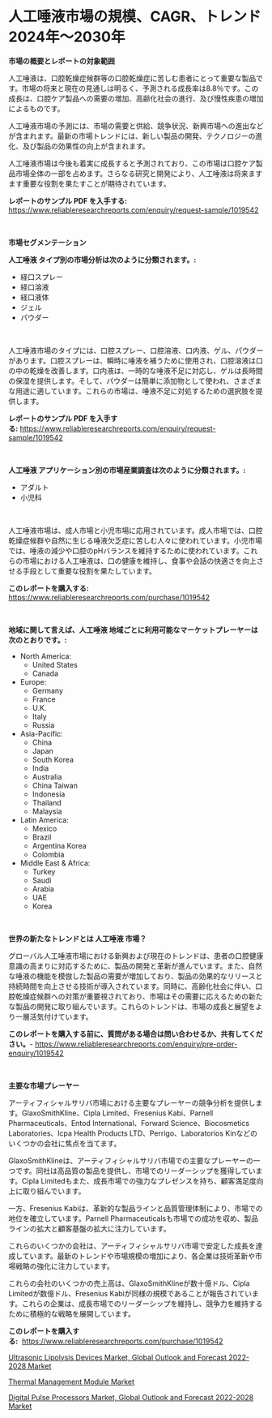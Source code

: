 <p><h1>人工唾液市場の規模、CAGR、トレンド 2024年〜2030年</h1></p><p><strong>市場の概要とレポートの対象範囲</strong></p>
<p><p>人工唾液は、口腔乾燥症候群等の口腔乾燥症に苦しむ患者にとって重要な製品です。市場の将来と現在の見通しは明るく、予測される成長率は8.8％です。この成長は、口腔ケア製品への需要の増加、高齢化社会の進行、及び慢性疾患の増加によるものです。</p><p>人工唾液市場の予測には、市場の需要と供給、競争状況、新興市場への進出などが含まれます。最新の市場トレンドには、新しい製品の開発、テクノロジーの進化、及び製品の効果性の向上が含まれます。</p><p>人工唾液市場は今後も着実に成長すると予測されており、この市場は口腔ケア製品市場全体の一部を占めます。さらなる研究と開発により、人工唾液は将来ますます重要な役割を果たすことが期待されています。</p></p>
<p><strong>レポートのサンプル PDF を入手する:</strong> <a href="https://www.reliableresearchreports.com/enquiry/request-sample/1019542">https://www.reliableresearchreports.com/enquiry/request-sample/1019542</a></p>
<p>&nbsp;</p>
<p><strong>市場セグメンテーション</strong></p>
<p><strong>人工唾液 タイプ別の市場分析は次のように分類されます。:</strong></p>
<p><ul><li>経口スプレー</li><li>経口溶液</li><li>経口液体</li><li>ジェル</li><li>パウダー</li></ul></p>
<p>&nbsp;</p>
<p><p>人工唾液市場のタイプには、口腔スプレー、口腔溶液、口内液、ゲル、パウダーがあります。口腔スプレーは、瞬時に唾液を補うために使用され、口腔溶液は口の中の乾燥を改善します。口内液は、一時的な唾液不足に対応し、ゲルは長時間の保湿を提供します。そして、パウダーは簡単に添加物として使われ、さまざまな用途に適しています。これらの市場は、唾液不足に対処するための選択肢を提供します。</p></p>
<p><strong>レポートのサンプル PDF を入手する:</strong>&nbsp;<a href="https://www.reliableresearchreports.com/enquiry/request-sample/1019542">https://www.reliableresearchreports.com/enquiry/request-sample/1019542</a></p>
<p>&nbsp;</p>
<p><strong> 人工唾液 アプリケーション別の市場産業調査は次のように分類されます。:</strong></p>
<p><ul><li>アダルト</li><li>小児科</li></ul></p>
<p>&nbsp;</p>
<p><p>人工唾液市場は、成人市場と小児市場に応用されています。成人市場では、口腔乾燥症候群や自然に生じる唾液欠乏症に苦しむ人々に使われています。小児市場では、唾液の減少や口腔のpHバランスを維持するために使われています。これらの市場における人工唾液は、口の健康を維持し、食事や会話の快適さを向上させる手段として重要な役割を果たしています。</p></p>
<p><strong>このレポートを購入する:</strong>&nbsp; <a href="https://www.reliableresearchreports.com/purchase/1019542">https://www.reliableresearchreports.com/purchase/1019542</a></p>
<p>&nbsp;</p>
<p><strong>地域に関して言えば、人工唾液 地域ごとに利用可能なマーケットプレーヤーは次のとおりです。:</strong></p>
<p><ul>
    <li>
        North America:
        <ul>
            <li>United States</li>
            <li>Canada</li>
        </ul>
    </li>
    <li>
        Europe:
        <ul>
            <li>Germany</li>
            <li>France</li>
            <li>U.K.</li>
            <li>Italy</li>
            <li>Russia</li>
        </ul>
    </li>
    <li>
        Asia-Pacific:
        <ul>
            <li>China</li>
            <li>Japan</li>
            <li>South Korea</li>
            <li>India</li>
            <li>Australia</li>
            <li>China Taiwan</li>
            <li>Indonesia</li>
            <li>Thailand</li>
            <li>Malaysia</li>
        </ul>
    </li>
    <li>
        Latin America:
        <ul>
            <li>Mexico</li>
            <li>Brazil</li>
            <li>Argentina Korea</li>
            <li>Colombia</li>
        </ul>
    </li>
    <li>
        Middle East & Africa:
        <ul>
            <li>Turkey</li>
            <li>Saudi</li>
            <li>Arabia</li>
            <li>UAE</li>
            <li>Korea</li>
        </ul>
    </li>
    </ul></p>
<p>&nbsp;</p>
<p><strong>世界の新たなトレンドとは 人工唾液 市場？</strong></p>
<p><p>グローバル人工唾液市場における新興および現在のトレンドは、患者の口腔健康意識の高まりに対応するために、製品の開発と革新が進んでいます。また、自然な唾液の機能を模倣した製品の需要が増加しており、製品の効果的なリリースと持続時間を向上させる技術が導入されています。同時に、高齢化社会に伴い、口腔乾燥症候群への対策が重要視されており、市場はその需要に応えるための新たな製品の開発に取り組んでいます。これらのトレンドは、市場の成長と展望をより一層活気付けています。</p></p>
<p><strong>このレポートを購入する前に、質問がある場合は問い合わせるか、共有してください。</strong>- <a href="https://www.reliableresearchreports.com/enquiry/pre-order-enquiry/1019542">https://www.reliableresearchreports.com/enquiry/pre-order-enquiry/1019542</a></p>
<p>&nbsp;</p>
<p><strong>主要な市場プレーヤー</strong></p>
<p><p>アーティフィシャルサリバ市場における主要なプレーヤーの競争分析を提供します。GlaxoSmithKline、Cipla Limited、Fresenius Kabi、Parnell Pharmaceuticals、Entod International、Forward Science、Biocosmetics Laboratories、Icpa Health Products LTD、Perrigo、Laboratorios Kinなどのいくつかの会社に焦点を当てます。</p><p>GlaxoSmithKlineは、アーティフィシャルサリバ市場での主要なプレーヤーの一つです。同社は高品質の製品を提供し、市場でのリーダーシップを獲得しています。Cipla Limitedもまた、成長市場での強力なプレゼンスを持ち、顧客満足度向上に取り組んでいます。</p><p>一方、Fresenius Kabiは、革新的な製品ラインと品質管理体制により、市場での地位を確立しています。Parnell Pharmaceuticalsも市場での成功を収め、製品ラインの拡大と顧客基盤の拡大に注力しています。</p><p>これらのいくつかの会社は、アーティフィシャルサリバ市場で安定した成長を達成しています。最新のトレンドや市場規模の増加により、各企業は技術革新や市場戦略の強化に注力しています。</p><p>これらの会社のいくつかの売上高は、GlaxoSmithKlineが数十億ドル、Cipla Limitedが数億ドル、Fresenius Kabiが同様の規模であることが報告されています。これらの企業は、成長市場でのリーダーシップを維持し、競争力を維持するために積極的な戦略を展開しています。</p></p>
<p><strong>このレポートを購入する:</strong>&nbsp;&nbsp;<a href="https://www.reliableresearchreports.com/purchase/1019542">https://www.reliableresearchreports.com/purchase/1019542</a></p>
<p><p><a href="https://view.publitas.com/reportprime-1/ultrasonic-lipolysis-devices-market-global-outlook-and-forecast-2022-2028-market-research-report-provides-thorough-industry-overview-which-offers-an-in-depth-analysis-of-product-trends-and-new-market-divisions/">Ultrasonic Lipolysis Devices Market, Global Outlook and Forecast 2022-2028 Market</a></p><p><a href="https://github.com/Sinjinluong3e0awx2m195k76/Market-Research-Report-List-1/blob/main/thermal-management-module-market.md">Thermal Management Module Market</a></p><p><a href="https://view.publitas.com/reportprime-1/digital-pulse-processors-market-global-outlook-and-forecast-2022-2028-market-challenges-opportunities-and-growth-drivers-and-major-market-players-forecasted-for-period-from-2023-2030/">Digital Pulse Processors Market, Global Outlook and Forecast 2022-2028 Market</a></p></p>